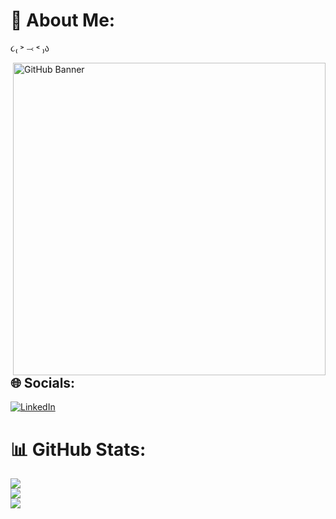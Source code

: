 # 💫 About Me:
૮₍ ˃ ⤙ ˂ ₎ა  

<img src="https://github.com/user-attachments/assets/f4cfb135-7276-4b5a-a0e8-751809a5635d" alt="GitHub Banner" width="500px" align="right"/>


## 🌐 Socials:
[![LinkedIn](https://img.shields.io/badge/LinkedIn-%230077B5.svg?logo=linkedin&logoColor=white)](https://linkedin.com/in/https://www.linkedin.com/in/yuri-anael-ramos-8bb326349/) 

# 📊 GitHub Stats:
![](https://github-readme-stats.vercel.app/api?username=gatinhoburro&theme=transparent&hide_border=false&include_all_commits=true&count_private=true)<br/>
![](https://github-readme-streak-stats.herokuapp.com/?user=gatinhoburro&theme=transparent&hide_border=false)<br/>
![](https://github-readme-stats.vercel.app/api/top-langs/?username=gatinhoburro&theme=transparent&hide_border=false&include_all_commits=true&count_private=true&layout=compact)

